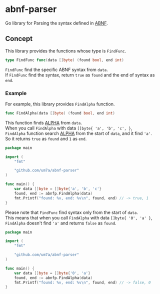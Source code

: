 # abnf-parser

Go library for Parsing the syntax defined in [ABNF](https://datatracker.ietf.org/doc/html/rfc5234).

## Concept

This library provides the functions whose type is `FindFunc`.

```go
type FindFunc func(data []byte) (found bool, end int)
```

`FindFunc` find the specific ABNF syntax from `data`.  
If `FindFunc` find the syntax, return `true` as `found` and the end of syntax as `end`.

### Example

For example, this library provides `FindAlpha` function.

```go
func FindAlpha(data []byte) (found bool, end int)
```

This function finds [ALPHA](https://datatracker.ietf.org/doc/html/rfc5234#appendix-B.1) from `data`.  
When you call `FindAlpha` with data `[]byte{ 'a', 'b', 'c', }`,  
`FindAlpha` function search [ALPHA](https://datatracker.ietf.org/doc/html/rfc5234#appendix-B.1) from the start of `data`, and it find `'a'`.  
So it returns `true` as `found` and `1` as `end`.

```go
package main

import (
	"fmt"

	"github.com/um7a/abnf-parser"
)

func main() {
	var data []byte = []byte{'a', 'b', 'c'}
	found, end := abnfp.FindAlpha(data)
	fmt.Printf("found: %v, end: %v\n", found, end) // -> true, 1
}
```

Please note that `FindFunc` find syntax only from the start of `data`.  
This means that when you call `FindAlpha` with data `[]byte{ '0', 'a' }`,  
`FindAlpha` doesn't find `'a'` and returns `false` as `found`.

```go
package main

import (
	"fmt"

	"github.com/um7a/abnf-parser"
)

func main() {
	var data []byte = []byte{'0', 'a'}
	found, end := abnfp.FindAlpha(data)
	fmt.Printf("found: %v, end: %v\n", found, end) // -> false, 0
}
```
